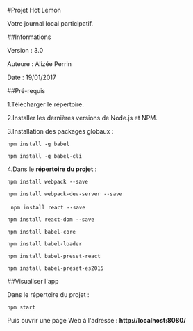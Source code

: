 ﻿#Projet Hot Lemon

Votre journal local participatif.



##Informations

Version : 3.0

Auteure : Alizée Perrin

Date : 19/01/2017

##Pré-requis

1.Télécharger le répertoire.

2.Installer les dernières versions de Node.js et NPM.

3.Installation des packages globaux :

`npm install -g babel`

`npm install -g babel-cli`

4.Dans le <strong>répertoire du projet</strong> :

`npm install webpack --save`

`npm install webpack-dev-server --save`

 
`npm install react --save`

`npm install react-dom --save`
	

`npm install babel-core`
	
`npm install babel-loader`

`npm install babel-preset-react`

`npm install babel-preset-es2015`


##Visualiser l'app

Dans le répertoire du projet :

`npm start`

Puis ouvrir une page Web à l'adresse : **http://localhost:8080/**




